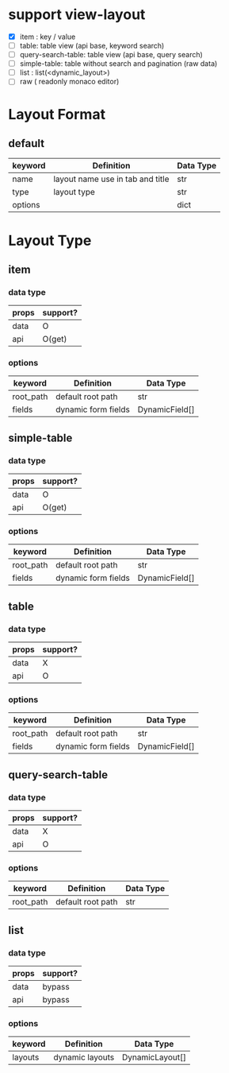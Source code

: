 # support view-layout
- [X] item : key / value 
- [ ] table: table view (api base, keyword search)
- [ ] query-search-table: table view (api base, query search)
- [ ] simple-table: table without search and pagination (raw data)
- [ ] list : list(<dynamic_layout>)
- [ ] raw  ( readonly monaco editor)

# Layout Format
## default
| keyword | Definition                       | Data Type |
|---------|----------------------------------|-----------|
| name    | layout name use in tab and title | str       |
| type    | layout type                      | str       |
| options |                                  | dict      |

# Layout Type

## item
### data type
| props | support? |
|-------|----------|
| data  |  O       |
| api   |  O(get)  |
### options
| keyword   | Definition          | Data Type      |
|-----------|---------------------|----------------|
| root_path | default root path   | str            |
| fields    | dynamic form fields | DynamicField[] |


## simple-table
### data type
| props | support? |
|-------|----------|
| data  |  O       |
| api   |  O(get)  |
### options
| keyword   | Definition          | Data Type      |
|-----------|---------------------|----------------|
| root_path | default root path   | str            |
| fields    | dynamic form fields | DynamicField[] |


## table
### data type
| props | support? |
|-------|----------|
| data  |  X       |
| api   |  O       |
### options
| keyword   | Definition          | Data Type      |
|-----------|---------------------|----------------|
| root_path | default root path   | str            |
| fields    | dynamic form fields | DynamicField[] |

## query-search-table
### data type
| props | support? |
|-------|----------|
| data  |  X       |
| api   |  O       |
### options
| keyword   | Definition          | Data Type      |
|-----------|---------------------|----------------|
| root_path | default root path   | str            |


## list
### data type
| props | support? |
|-------|----------|
| data  |  bypass  |
| api   |  bypass  |
### options
| keyword   | Definition          | Data Type      |
|-----------|---------------------|----------------|
| layouts   | dynamic layouts     | DynamicLayout[]|
